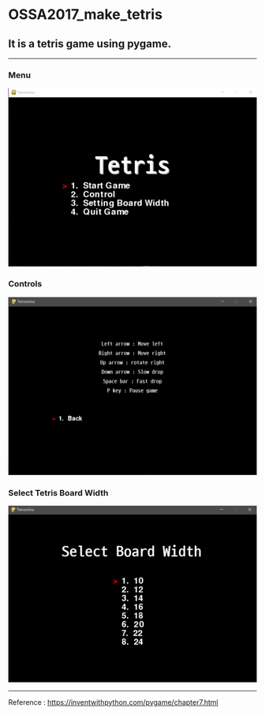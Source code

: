 # OSSA2017_make_tetris

## It is a tetris game using pygame.
***
### Menu
![](https://raw.githubusercontent.com/WooJin-JO/OSSA2017_make_tetris/master/Tetris/img/2.png)
### Controls
![](https://raw.githubusercontent.com/WooJin-JO/OSSA2017_make_tetris/master/Tetris/img/3.png)
### Select Tetris Board Width
![](https://raw.githubusercontent.com/WooJin-JO/OSSA2017_make_tetris/master/Tetris/img/4.png)
***
Reference : https://inventwithpython.com/pygame/chapter7.html
